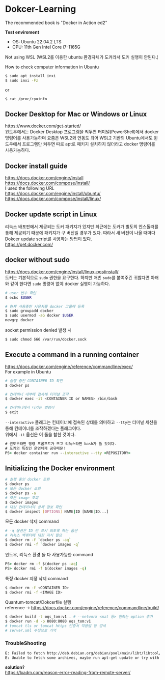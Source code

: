 # Dokcer-Learning
The recommended book is "Docker in Action ed2"

**Test enviroment**
- OS: Ubuntu 22.04.2 LTS
- CPU: 11th Gen Intel Core i7-1165G

Not using WSL (WSL2를 이용한 ubuntu 환경자체가 도커라서 도커 실행이 안된다.)

How to check computer information in Ubuntu
```bash
$ sudo apt install inxi
$ sudo inxi -Fz
```
or
```bash
$ cat /proc/cpuinfo
```
## Docker Desktop for Mac or Windows or Linux
https://www.docker.com/get-started/ \
윈도우에서는 Docker Desktop 프로그램을 켜두면 터미널(PowerShell)에서 docker 명령어를 사용가능하며 요즘은 WSL2와 연동도 되어 WSL2 기반의 Ubuntu에서도 윈도우에서 프로그램만 켜두면 따로 apt로 패키지 설치하지 않더라고 docker 명령어를 사용가능하다.
## Docker install guide
https://docs.docker.com/engine/install \
https://docs.docker.com/compose/install/ \
I used the following URL\
https://docs.docker.com/engine/install/ubuntu/ \
https://docs.docker.com/compose/install/linux/
## Docker update script in Linux
리눅스 배포판에서 제공되는 도커 패키지가 있지만 최근에는 도커가 별도의 인스톨러를 통해 제공되기 때문에 패키지가 구 버전일 경우가 있다. 따라서 새 버전이 나올 때마다 Dokcer update script를 사용하는 방법이 있다.\
https://get.docker.com/
## docker without sudo

https://docs.docker.com/engine/install/linux-postinstall/ \
도커는 기본적으로 `sudo` 권한을 요구한다. 하지만 매번 `sudo`를 붙여주긴 귀찮다면 아래와 같이 한다면 `sudo` 명령어 없이 docker 실행이 가능하다.

```bash
# user 변수 확인
$ echo $USER

# 현재 사용중인 사용자를 docker 그룹에 등록
$ sudo groupadd docker
$ sudo usermod -aG docker $USER
newgrp docker
```
socket permission denied 발생 시
```bash
$ sudo chmod 666 /var/run/docker.sock
```

## Execute a command in a running container

https://docs.docker.com/engine/reference/commandline/exec/ \
For example in Ubuntu
```bash
# 실행 중인 CONTAINER ID 확인
$ docker ps

# 컨테이너 내부에 접속해 터미널 조작
$ docker exec -it <CONTAINER ID or NAMES> /bin/bash

# 컨테이너에서 나가는 명령어
$ exit
```
`--interactive` 플래그는 컨테이너에 접속된 상태를 의미하고 `--tty`는 터미널 세션을 통해 컨테이너를 조작하겠다는 플래그이다.  
위에서 `-it` 옵션은 이 둘을 합친 것이다.
```bat
# 윈도우라면 명령 프롬프트가 뜨고 리눅스라면 bash가 뜰 것이다.
# 도커의 특징인 운영체제 공유때문!
PS> docker container run --interactive --tty <REPOSITORY>
```
## Initializing the Docker environment
```bash
# 실행 중인 docker 조회
$ docker ps
# 모든 docker 조회
$ docker ps -a
# 모든 image 조회
$ docker images
# 대상 컨테이너의 상세 정보 확인
$ docker inspect [OPTIONS] NAME|ID [NAME|ID...]
```
모든 docker 삭제 command
```bash
# -q 옵션은 ID 만 표시 되도록 하는 옵션
# 리눅스 백쿼터에 대한 지식 필요
$ docker rm -f `docker ps -aq`
$ docker rmi -f `docker images -q`
```
윈도우, 리눅스 환경 둘 다 사용가능한 command
```bat
PS> docker rm -f $(docker ps -aq)
PS> docker rmi -f $(docker images -q)
```
특정 docker 지정 삭제 command
```bash
$ docker rm -f <CONTAINER ID>
$ docker rmi -f <IMAGE ID>
```
Quantum-tomcat/Dokcerfile 실행   
reference → https://docs.docker.com/engine/reference/commandline/build/
```bash
$ docker build -t oqs_tom:v1 . # --network <nat 등> 원하는 option 추가
$ docker run -d -p 8080:8080 oqs_tom:v1
# tomcat tls or tomcat https 인증서 적용법 등 검색
# server.xml 수정으로 기억
```

### TroubleShooting
```bash
E: Failed to fetch http://deb.debian.org/debian/pool/main/libt/libtool/libtool_2.4.6-15_all.deb  Error reading from server - read (104: Connection reset by peer) [IP: 146.75.50.132 80]
E: Unable to fetch some archives, maybe run apt-get update or try with --fix-missing?
```
**solution?**  
https://lxadm.com/reason-error-reading-from-remote-server/
